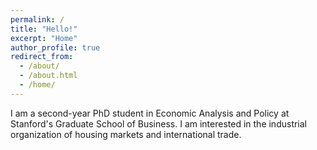```yaml
---
permalink: /
title: "Hello!"
excerpt: "Home"
author_profile: true
redirect_from: 
  - /about/
  - /about.html
  - /home/
---
```


I am a second-year PhD student in Economic Analysis and Policy at Stanford's Graduate School of Business. I am interested in the industrial organization of housing markets and international trade.

<!--
Some topics I am currently working on include:
- Property tax lock-in and housing misallocation  
  (with Laila Voss)
- The supply of consumption amenities    
  (with Jessie Handbury and Lindsay Relihan)
- Competition in homeowners insurance markets  
  (with Rebecca Diamond and Shoshana Vasserman)
- Price regulation in homeowners insurance markets  
  (with Carine You)
- Innovation in battery supply chains  
  (with Zahra Thabet and Carine You)
- Market power and trade policy in minerals markets  
  (with Zahra Thabet and Carine You)
-->

<!-- 
My research interests include urban and spatial economics and empirical industrial organization. 
I am especially interested in the accessibility and affordability of housing, consumption opportunities, and jobs across neighborhoods and cities.
-->

<!--
<p style="font-size:12px"></p>
<p style="font-size:18px"><b>Work in Progress</b></p>
<p style="margin-bottom:0"><b>Remote Work, Local Service Economies, and the Supply of Consumption Amenities.</b></p>
<p style="margin-bottom:0">(with Jessie Handbury and Lindsay Relihan)</p>
<div class="buttonbar">[
    <button class="button" onclick="button(&quot;abs1&quot;)">abstract</button>
  ]</div>
  <div class="popup" id="abs1" style="display:none;font-size:14px">
  Over the past two decades, the availability of non-tradable services has become an important feature explaining residential neighborhood choice and local economic performance. However, surprisingly little is known about the size of investments that are required to support a local service-based economy or how such investments affect the service demand of existing residents. This paper leverages the resorting of residential and employment locations induced by the widespread adoption of remote work following the COVID-19 pandemic to investigate how the supply of consumption amenities responds to changes in local density and demographics. We use credit card transactions to measure consumer expenditures and create a high-frequency panel of establishment openings and closures. We estimate both the elasticity of non-tradable service supply with respect to local customer density and the elasticity of non-tradable service demand with respect to establishment density. We use a model of retail demand to study the distributional effects of the growing suburbanization of consumption amenities in recent years. 
  </div>  
<p style="font-size:12px"> </p>
<p style="margin-bottom:0"><b>Food Retailers and SNAP: Who Captures the Federal Food Dollar?</b></p>
<p style="margin-bottom:0">(with Lin Fan, Jessie Handbury, Ilya Rahkovsky, and Erik Scherpf)</p>
<div class="buttonbar">[
    <button class="button" onclick="button(&quot;abs2&quot;)">abstract</button>
  ]</div>
  <div class="popup" id="abs2" style="display:none;font-size:14px">
SNAP benefits buy 14 cents of every dollar spent on food in U.S. supermarkets and are a large, volatile component of retail demand. However, the effect of SNAP on the prices charged by food retailers is far from clear; the only two studies examining this issue find opposite results. We use administrative data on SNAP transactions and scanner data on 	retail prices and household expenditures, along with state-level variation in the generosity of benefits along both the intensive and extensive margins that are plausibly exogenous to local macroeconomic trends. We find that prices tend to increase following an increase in the per-recipient generosity of SNAP benefits but decrease following an increase in the number of eligible households. We present a model of consumer store choice and retailer price-setting featuring travel costs and liquidity constraints that can rationalize these diverging price responses. We then test its predictions and estimate its key parameters to quantify the incidence and welfare effects of intensive and extensive margin program expansions, in terms of the surplus split by beneficiaries and retailers and their spillover effects on non-recipient households. 
  </div>


<script> function button(id) { var x = document.getElementById(id); var ids = ["abs1", "abs2"]; for(var i = 0; i < ids.length; i++) { var item = ids[i]; if (item != id) { document.getElementById(item).style.display = "none"; } else { if (x.style.display === "none") { x.style.display = "block" } else { x.style.display = "none"; } } } } </script>

  -->

